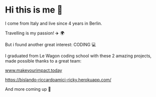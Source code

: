 # Hi this is me :raising_hand:

I come from Italy and live since 4 years in Berlin.

Travelling is my passion! :airplane: :earth_africa:

But i found another great interest: CODING :computer:

I graduated from Le Wagon coding school with these 2 amazing projects, made possible thanks to a great team:

www.makeyourimpact.today

https://bislando-riccardoamici-ricky.herokuapp.com/

And more coming up :rocket:



